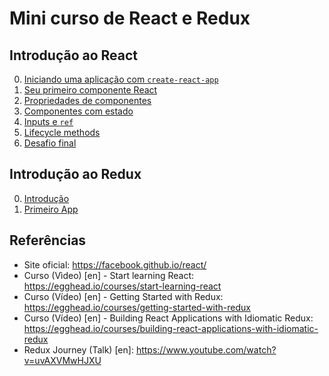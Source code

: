 # Mini curso de React e Redux

## Introdução ao React

0. [Iniciando uma aplicação com `create-react-app`](react/0-setup.md)
1. [Seu primeiro componente React](react/1-primeiro-componente.md)
1. [Propriedades de componentes](react/2-props.md)
1. [Componentes com estado](react/3-state.md)
1. [Inputs e `ref`](react/4-input-ref.md)
1. [Lifecycle methods](react/5-lifecycle.md)
1. [Desafio final](react/6-mini-app.md)

## Introdução ao Redux

0. [Introdução](redux/0-introducao.md)
0. [Primeiro App](redux/1-primeiro-app.md)

## Referências

* Site oficial: https://facebook.github.io/react/
* Curso (Vìdeo) [en] - Start learning React: https://egghead.io/courses/start-learning-react
* Curso (Vídeo) [en] - Getting Started with Redux: https://egghead.io/courses/getting-started-with-redux
* Curso (Vídeo) [en] - Building React Applications with Idiomatic Redux: https://egghead.io/courses/building-react-applications-with-idiomatic-redux
* Redux Journey (Talk) [en]: https://www.youtube.com/watch?v=uvAXVMwHJXU
